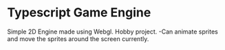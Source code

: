 # Typescript Game Engine

Simple 2D Engine made using Webgl. Hobby project.
-Can animate sprites and move the sprites around the screen currently.  
